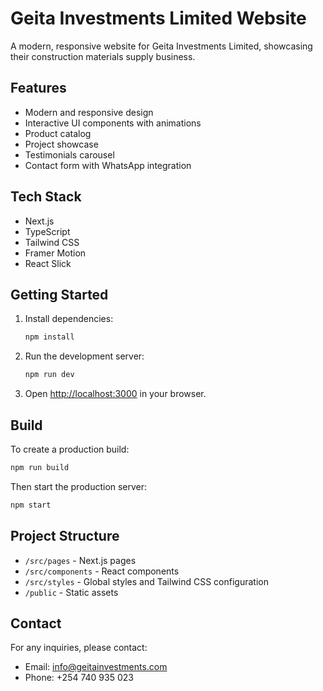 # Geita Investments Limited Website

A modern, responsive website for Geita Investments Limited, showcasing their construction materials supply business.

## Features

- Modern and responsive design
- Interactive UI components with animations
- Product catalog
- Project showcase
- Testimonials carousel
- Contact form with WhatsApp integration

## Tech Stack

- Next.js
- TypeScript
- Tailwind CSS
- Framer Motion
- React Slick

## Getting Started

1. Install dependencies:
   ```bash
   npm install
   ```

2. Run the development server:
   ```bash
   npm run dev
   ```

3. Open [http://localhost:3000](http://localhost:3000) in your browser.

## Build

To create a production build:

```bash
npm run build
```

Then start the production server:

```bash
npm start
```

## Project Structure

- `/src/pages` - Next.js pages
- `/src/components` - React components
- `/src/styles` - Global styles and Tailwind CSS configuration
- `/public` - Static assets

## Contact

For any inquiries, please contact:
- Email: info@geitainvestments.com
- Phone: +254 740 935 023
